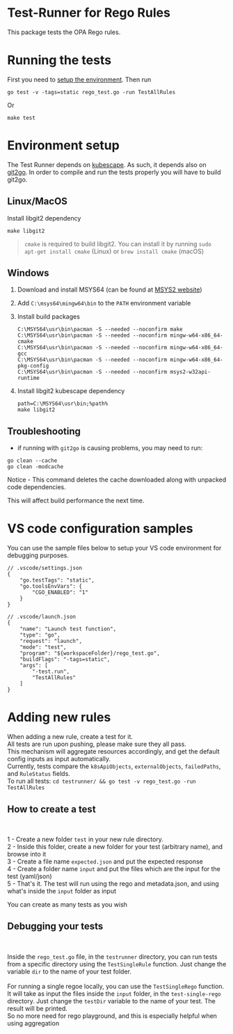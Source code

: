 # Test-Runner for Rego Rules
This package tests the OPA Rego rules.

# Running the tests
First you need to [setup the environment](#environment-setup). Then run

```
go test -v -tags=static rego_test.go -run TestAllRules
```
Or
```
make test
```

# Environment setup
The Test Runner depends on [kubescape](https://github.com/kubescape/kubescape). As such, it depends also on [git2go](https://github.com/libgit2/git2go). In order to compile and run the tests properly you will have to build git2go.

## Linux/MacOS
Install libgit2 dependency
   
```
make libgit2
```

> `cmake` is required to build libgit2. You can install it by running `sudo apt-get install cmake` (Linux) or `brew install cmake` (macOS)

## Windows
1. Download and install MSYS64 (can be found at [MSYS2 website](https://www.msys2.org/))
2. Add `C:\msys64\mingw64\bin` to the `PATH` environment variable
3. Install build packages
    ```
    C:\MSYS64\usr\bin\pacman -S --needed --noconfirm make
    C:\MSYS64\usr\bin\pacman -S --needed --noconfirm mingw-w64-x86_64-cmake
    C:\MSYS64\usr\bin\pacman -S --needed --noconfirm mingw-w64-x86_64-gcc
    C:\MSYS64\usr\bin\pacman -S --needed --noconfirm mingw-w64-x86_64-pkg-config
    C:\MSYS64\usr\bin\pacman -S --needed --noconfirm msys2-w32api-runtime
    ```

4. Install libgit2 kubescape dependency
   
    ```
    path=C:\MSYS64\usr\bin;%path%
    make libgit2
    ```

## Troubleshooting

* if running with `git2go` is causing problems, you may need to run: 
```
go clean --cache
go clean -modcache
```
Notice - This command deletes the cache downloaded along with unpacked code dependencies.

This will affect build performance the next time.

# VS code configuration samples

You can use the sample files below to setup your VS code environment for debugging purposes.

```json5
// .vscode/settings.json
{
    "go.testTags": "static",
    "go.toolsEnvVars": {
        "CGO_ENABLED": "1"
    }
}
```
```json5
// .vscode/launch.json
{
    "name": "Launch test function",
    "type": "go",
    "request": "launch",
    "mode": "test",
    "program": "${workspaceFolder}/rego_test.go",
    "buildFlags": "-tags=static",
    "args": [
        "-test.run",
        "TestAllRules"
    ]
}
```

# Adding new rules


When adding a new rule, create a test for it.  
All tests are run upon pushing, please make sure they all pass.    
This mechanism will aggregate resources accordingly, and get the default config inputs as input automatically.  
Currently, tests compare the `k8sApiObjects`, `externalObjects`, `failedPaths`, and `RuleStatus` fields.  
To run all tests:  `cd testrunner/ && go test -v rego_test.go -run TestAllRules`

## How to create a test
<br />

1 - Create a new folder `test` in your new rule directory.   
2 - Inside this folder, create a new folder for your test (arbitrary name), and browse into it    
3 - Create a file name `expected.json` and put the expected response  
4 - Create a folder name `input` and put the files which are the input for the test (yaml/json)  
5 - That's it. The test will run using the rego and metadata.json, and using what's inside the `input` folder as input

You can create as many tests as you wish

## Debugging your tests
<br />

Inside the `rego_test.go` file, in the `testrunner` directory, you can run tests from a specific directory using the `TestSingleRule` function. Just change the variable `dir` to the name of your test folder.
<br />  
For running a single regoe locally, you can use the `TestSingleRego` function. It will take as input the files inside the `input` folder, in the `test-single-rego` directory. Just change the `testDir` variable to the name of your test. The result will be printed.  
So no more need for rego playground, and this is especially helpful when using aggregation